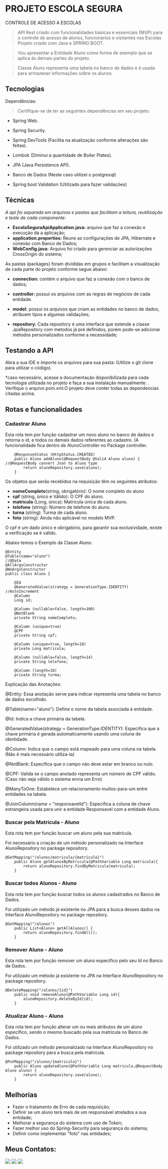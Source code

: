 # PROJETO ESCOLA SEGURA 

CONTROLE DE ACESSO A ESCOLAS


> API Rest criado com funcionalidades básicas e essenciais (MVP) para
> o controle de acesso de alunos, funcionarios e visitantes nas Escolas
> Projeto criado com Java e SPRING BOOT.

> Vou apresentar a Entidade Aluno como forma de exemplo que se aplica ás demais partes do projeto.

> Classe Aluno representa uma tabela no banco de dados e é usada para armazenar informações sobre os alunos. 


## Tecnologias

Dependências: 
> Certifique-se de ter as seguintes dependências em seu projeto: 

- Spring Web.

- Spring Security.

- Spring DevTools (Facilita na atualização conforme alterações são feitas).

- Lombok (Diminui a quantidade de Boiler Plates).

- JPA (Java Persistence API).

- Banco de Dados (Neste caso utilizei o postgresql)

- Spring boot Validation (Utilizado para fazer validações)

## Técnicas

_A api foi separada em arquivos e pastas que facilitam a leitura, reutilização e teste de cada componente:_


- **EscolaSeguraApiApplication.java:** arquivo que faz a conexão e execução da a aplicação;
- **application.properties:** Reune as configurações de JPA, Hibernate e conexão com Banco de Dados;
- **WebConfig.java:** Arquivo foi criado para gerenciar as autorizações CrossOrigin do sistema;


 As pastas (packages) foram divididas em grupos e facilitam a visualização de cada parte do projeto conforme segue abaixo:

- **connection:** contém o arquivo que faz a conexão com o banco de dados;

- **controller:** possui os arquivos com as regras de negócios de cada entidade.

- **model:** possui os arquivos que criam as entidades no banco de dados, atribuem tipos e algumas validações;

- **repository:** Cada repository é uma interface que estende a classe JpaRepository com metodos já pré definidos, porém pode-se adicionar métodos personalizados conforme a necessidade;

## Testando a API

Abra a sua IDE e importe os arquivos para sua pasta: (Utilize o git clone para utilizar o código).


\*caso necessário, acesse a documentação disponibilizada para cada tecnologia utilizada no projeto e faça a sua instalação manualmente.
.
Verifique o arquivo pom.xml.O projeto deve conter todas as dependencias citadas acima.

## Rotas e funcionalidades

### **Cadastrar Aluno**

Esta rota tem por função cadastrar um novo aluno no banco de dados e retorna o id, e todos os demais dados referentes ao cadastro. (A funcionalidade fica dentro de AlunoController no Package controller.

```@PostMapping("/alunos")					//Using Method HTTP Post
	@ResponseStatus (HttpStatus.CREATED)
	public Aluno addAluno(@RequestBody @Valid Aluno aluno) {  //@RequestBody convert Json to Aluno type
		return alunoRepository.save(aluno);
	}
```

Os objetos que serão recebidos na requisição têm os seguintes atributos:

- **nomeCompleto**(string, obrigatório): O nome completo do aluno
- **cpf** (string, único e Válido): O CPF do aluno.
- **matricula** (Long, única): Matricula única de cada aluno.
- **telefone** (string): Número de telefone do aluno.
- **turna** (string): Turma de cada aluno.
- **foto** (string): Ainda não aplicável no modelo MVP.


O cpf é um dado único e obrigatório, para garantir sua exclusividade, existe a verificação se é válido.

Abaixo temos o Exemplo da Classe Aluno:

```
@Entity 						
@Table(name="aluno")
//@Data 									
@AllArgsConstructor 			       
@NoArgsConstructor	
public class Aluno {
	
	@Id 								
	@GeneratedValue(strategy = GenerationType.IDENTITY) //AutoIncrement
	@Column                             
	Long id;
	
	@Column (nullable=false, length=100) 
	@NotBlank
	private String nomeCompleto;
	
	@Column (unique=true)
	@CPF
	private String cpf;
	
	@Column (unique=true, length=10)
	private Long matricula;
	
	@Column (nullable=false, length=14)
	private String telefone;
	
	@Column (length=10)
	private String turma;
```

Explicação das Anotações:

@Entity: Essa anotação serve para indicar representa uma tabela no banco de dados escolhido.

@Table(name="aluno"): Define o nome da tabela associada à entidade.

@Id: Indica a chave primária da tabela.

@GeneratedValue(strategy = GenerationType.IDENTITY): Especifica que a chave primária é gerada automaticamente usando uma coluna de identidade.

@Column: Indica que o campo está mapeado para uma coluna na tabela. (Não é mais necessário utiliza-la)

@NotBlank: Especifica que o campo não deve estar em branco ou nulo.

@CPF: Valida se o campo anotado representa um número de CPF válido. (Caso não seja válido o sistema envia um Erro)

@ManyToOne: Estabelece um relacionamento muitos-para-um entre entidades na tabela.

@JoinColumn(name = "responsavelId"): Especifica a coluna de chave estrangeira usada para unir a entidade Responsavel com a entidade Aluno.



### **Buscar pela Matricula - Aluno**


Esta rota tem por função buscar um aluno pela sua matrícula.

Foi necessário a criação de um método personalizado na Interface AlunoRepository no package repository.


```
@GetMapping("/alunos/matricula/{matricula}")
	public Aluno getAlunosByMatricula(@PathVariable Long matricula){
		return alunoRepository.findByMatricula(matricula);
	}

```

### **Buscar todos Alunos - Aluno**


Esta rota tem por função buscar todos os alunos cadastrados no Banco de Dados.

Foi utilizado um método já existente no JPA para a busca desses dados na Interface AlunoRepository no package repository.


```
@GetMapping("/alunos")   					
	public List<Aluno> getAllAlunos() {
		return alunoRepository.findAll();
	}

```



### **Remover Aluno - Aluno**


Esta rota tem por função remover um aluno específico pelo seu Id no Banco de Dados.

Foi utilizado um método já existente no JPA na Interface AlunoRepository no package repository.


```
@DeleteMapping("/alunos/{id}")
	public void removeAluno(@PathVariable Long id){
		alunoRepository.deleteById(id);
	}

```


### **Atualizar Aluno - Aluno**


Esta rota tem por função alterar um ou mais atributos de um aluno específico, sendo o mesmo buscado pela sua matrícula no Banco de Dados.

Foi utilizado um método personalizado na Interface AlunoRepository no package repository para a busca pela matricula.

```
@PutMapping("/alunos/{matricula}")
	public Aluno updateAluno(@PathVariable Long matricula,@RequestBody Aluno aluno) {
		return alunoRepository.save(aluno);
	}

```

## Melhorias

- Fazer o tratamento de Erro de cada requisição;
- Definir se um aluno terá mais de um responsável atrelados a sua entidade;
- Melhorar a segurança do sistema com uso de Token;
- Fazer melhor uso do Spring-Security para segurança do sistema;
- Definir como implementar "foto" nas entidades; 


## Meus Contatos:

<div>
<a href="https://www.instagram.com/petronisrody/" target="_blank"><img src="https://img.shields.io/badge/-Instagram-%23E4405F?style=for-the-badge&logo=instagram&logoColor=white" target="_blank"></a>
<a href = "mailto:rodrigopetronis@hotmail.com"><img src="https://img.shields.io/badge/Hotmail-0078D4?style=for-the-badge&logo=windows-live-hotmail&logoColor=white" target="_blank"></a>
<a href="https://www.linkedin.com/in/rodrigo-petronis/" target="_blank"><img src="https://img.shields.io/badge/-LinkedIn-%230077B5?style=for-the-badge&logo=linkedin&logoColor=white" target="_blank"></a>   
</div>
